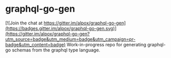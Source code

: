 # graphql-go-gen

[![Join the chat at https://gitter.im/alpox/graphql-go-gen](https://badges.gitter.im/alpox/graphql-go-gen.svg)](https://gitter.im/alpox/graphql-go-gen?utm_source=badge&utm_medium=badge&utm_campaign=pr-badge&utm_content=badge)
Work-in-progress repo for generating graphql-go schemas from the graphql type language.
